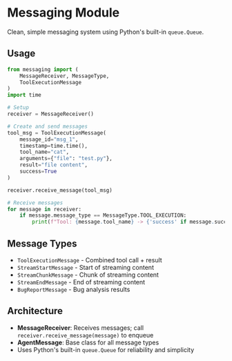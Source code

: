 # Messaging Module

Clean, simple messaging system using Python's built-in `queue.Queue`.

## Usage

```python
from messaging import (
    MessageReceiver, MessageType,
    ToolExecutionMessage
)
import time

# Setup
receiver = MessageReceiver()

# Create and send messages
tool_msg = ToolExecutionMessage(
    message_id="msg_1",
    timestamp=time.time(),
    tool_name="cat",
    arguments={"file": "test.py"},
    result="file content",
    success=True
)

receiver.receive_message(tool_msg)

# Receive messages
for message in receiver:
    if message.message_type == MessageType.TOOL_EXECUTION:
        print(f"Tool: {message.tool_name} -> {'success' if message.success else 'failed'}")
```

## Message Types

- `ToolExecutionMessage` - Combined tool call + result
- `StreamStartMessage` - Start of streaming content
- `StreamChunkMessage` - Chunk of streaming content
- `StreamEndMessage` - End of streaming content
- `BugReportMessage` - Bug analysis results

## Architecture

- **MessageReceiver**: Receives messages; call `receiver.receive_message(message)` to enqueue
- **AgentMessage**: Base class for all message types
- Uses Python's built-in `queue.Queue` for reliability and simplicity